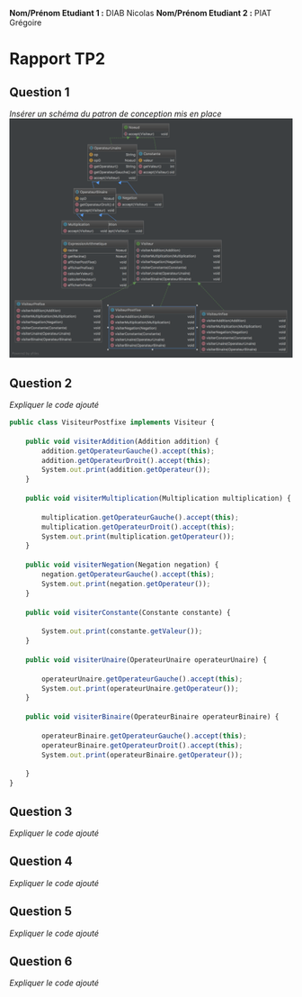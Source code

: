 **Nom/Prénom Etudiant 1 :** DIAB Nicolas
**Nom/Prénom Etudiant 2 :** PIAT Grégoire

# Rapport TP2

## Question 1
*Insérer un schéma du patron de conception mis en place*
![Graph](images/ClassDiagram.png)

## Question 2
*Expliquer le code ajouté*

```javascript
public class VisiteurPostfixe implements Visiteur {

    public void visiterAddition(Addition addition) {
        addition.getOperateurGauche().accept(this);
        addition.getOperateurDroit().accept(this);
        System.out.print(addition.getOperateur());
    }

    public void visiterMultiplication(Multiplication multiplication) {

        multiplication.getOperateurGauche().accept(this);
        multiplication.getOperateurDroit().accept(this);
        System.out.print(multiplication.getOperateur());
    }

    public void visiterNegation(Negation negation) {
        negation.getOperateurGauche().accept(this);
        System.out.print(negation.getOperateur());
    }

    public void visiterConstante(Constante constante) {

        System.out.print(constante.getValeur());
    }

    public void visiterUnaire(OperateurUnaire operateurUnaire) {

        operateurUnaire.getOperateurGauche().accept(this);
        System.out.print(operateurUnaire.getOperateur());
    }

    public void visiterBinaire(OperateurBinaire operateurBinaire) {

        operateurBinaire.getOperateurGauche().accept(this);
        operateurBinaire.getOperateurDroit().accept(this);
        System.out.print(operateurBinaire.getOperateur());

    }
}
```




## Question 3
*Expliquer le code ajouté*

## Question 4
*Expliquer le code ajouté*

## Question 5
*Expliquer le code ajouté*

## Question 6
*Expliquer le code ajouté*
